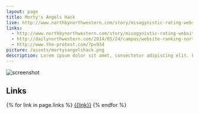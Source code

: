 ```yaml
---
layout: page
title: Morty's Angels Hack
live: http://www.northbynorthwestern.com/story/misogynistic-rating-website-hacked-taken-down/
links:
  - http://www.northbynorthwestern.com/story/misogynistic-rating-website-hacked-taken-down/
  - http://dailynorthwestern.com/2014/05/24/campus/website-ranking-northwestern-women-on-appearance-partially-altered/
  - http://www.the-protest.com/?p=934
picture: /assets/mortysangelshack.png
description: Lorem ipsum dolor sit amet, consectetur adipiscing elit. Fusce placerat diam eget congue fermentum. Pellentesque iaculis mollis tincidunt. Etiam ultricies egestas ligula, a finibus urna tempus placerat. Nullam scelerisque augue ac odio ultricies, vitae tristique orci vestibulum. Pellentesque pharetra quis nisl quis vulputate. Vivamus lacinia augue in dolor pretium, vitae gravida quam laoreet. Morbi scelerisque commodo libero, in accumsan turpis fermentum sit amet. Nunc accumsan mollis justo in consectetur.
---
```


![screenshot]({{page.picture}})

## Links

{% for link in page.links %}
  [{{link}}]({{link}})
{% endfor %}
